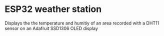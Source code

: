 # ESP32 weather station 
Displays the the temperature and humitiy of an area recorded with a DHT11 sensor on an Adafruit SSD1306 OLED display
